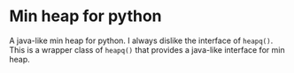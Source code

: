 # Min heap for python
A java-like min heap for python. I always dislike the interface of `heapq()`. This is a wrapper class of `heapq()` that provides a java-like interface for min heap.
